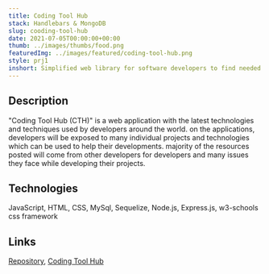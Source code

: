 ```yaml
---
title: Coding Tool Hub
stack: Handlebars & MongoDB
slug: cooding-tool-hub
date: 2021-07-05T00:00:00+00:00
thumb: ../images/thumbs/food.png
featuredImg: ../images/featured/coding-tool-hub.png
style: prj1
inshort: Simplified web library for software developers to find needed tools.
---
```


## Description
 "Coding Tool Hub (CTH)" is a web application with the latest technologies and techniques used by developers around the world. on the applications, developers will be exposed to many individual projects and technologies which can be used to help their developments. majority of the resources posted will come from other developers for developers and many issues they face while developing their projects.

## Technologies
 JavaScript, HTML, CSS, MySql, Sequelize, Node.js, Express.js, w3-schools css framework
## Links
[Repository](https://github.com/ErnestAr/Cooding-Tool-Hub), [Coding Tool Hub](https://codingtoolhub.herokuapp.com/)




